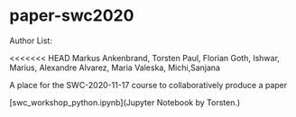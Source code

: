 # paper-swc2020

Author List:

<<<<<<< HEAD
Markus Ankenbrand, Torsten Paul, Florian Goth, Ishwar, Marius, Alexandre Alvarez, Maria Valeska, Michi,Sanjana 

A place for the SWC-2020-11-17 course to collaboratively produce a paper

[swc_workshop_python.ipynb](Jupyter Notebook by Torsten.)

